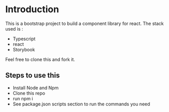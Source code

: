 # Introduction

This is a bootstrap project to build a component library for react. The stack used is :
- Typescript
- react
- Storybook

Feel free to clone this and fork it.

## Steps to use this

- Install Node and Npm
- Clone this repo
- run npm i
- See package.json scripts section to run the commands you need